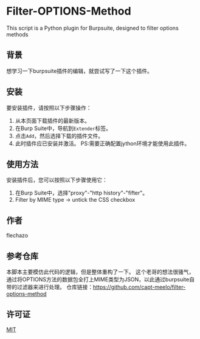 # Filter-OPTIONS-Method
This script is a Python plugin for Burpsuite, designed to filter options methods

## 背景

想学习一下burpsuite插件的编辑，就尝试写了一下这个插件。

## 安装

要安装插件，请按照以下步骤操作：
1. 从本页面下载插件的最新版本。
2. 在Burp Suite中，导航到`Extender`标签。
3. 点击`Add`，然后选择下载的插件文件。
4. 此时插件应已安装并激活。
PS:需要正确配置jython环境才能使用此插件。

## 使用方法

安装插件后，您可以按照以下步骤使用它：

1. 在Burp Suite中，选择"proxy"-"http history"-"fifter"。
2. Filter by MIME type -> untick the CSS checkbox

## 作者

flechazo

## 参考仓库

本脚本主要模仿此代码的逻辑，但是整体重构了一下。
这个老哥的想法很骚气，通过将OPTIONS方法的数据包全打上MIME类型为JSON，以此通过burpsuite自带的过滤器来进行处理。
仓库链接：https://github.com/capt-meelo/filter-options-method

## 许可证

[MIT](https://choosealicense.com/licenses/mit/)
